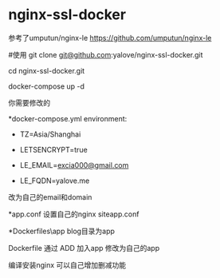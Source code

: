 # nginx-ssl-docker

参考了umputun/nginx-le https://github.com/umputun/nginx-le

#使用
git clone git@github.com:yalove/nginx-ssl-docker.git

cd nginx-ssl-docker.git 

docker-compose up -d

你需要修改的

*docker-compose.yml
   environment:
   
   - TZ=Asia/Shanghai
   
   - LETSENCRYPT=true
   
   - LE_EMAIL=excia000@gmail.com
   
   - LE_FQDN=yalove.me
   
   改为自己的email和domain 
   
*app.conf
   设置自己的nginx siteapp.conf
   
*Dockerfiles\app
   blog目录为app
   
   Dockerfile 通过 ADD 加入app 修改为自己的app
   
   编译安装nginx 可以自己增加删减功能
   
